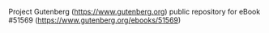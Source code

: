 Project Gutenberg (https://www.gutenberg.org) public repository for
eBook #51569 (https://www.gutenberg.org/ebooks/51569)
